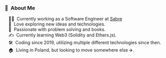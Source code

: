 
### :space_invader: &nbsp;About Me

&nbsp;&nbsp;&nbsp;:technologist: &nbsp;Currently working as a Software Engineer at [Sabre](https://www.sabre.com/) \
&nbsp;&nbsp;&nbsp;:seedling: &nbsp;Love exploring new ideas and technologies.\
&nbsp;&nbsp;&nbsp;:heartbeat: &nbsp;Passionate with problem solving and books.\
&nbsp;&nbsp;&nbsp;:writing_hand: &nbsp;Currently learning Web3 (Solidity and Ethers.js).\
&nbsp;&nbsp;&nbsp;:hammer_and_wrench: &nbsp;Coding since 2019, utilizing multiple different technologies since then.\
&nbsp;&nbsp;&nbsp;:house: &nbsp;Living in Poland, but looking to move somewhere else :airplane:.
